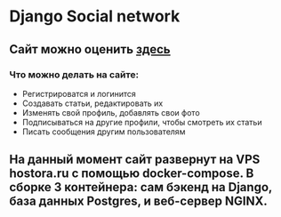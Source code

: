 # Django Social network
## Сайт можно оценить [здесь](http://itfinder.webhostora.ru)
### Что можно делать на сайте:
- Регистрироватся и логинится
- Создавать статьи, редактировать их
- Изменять свой профиль, добавлять свои фото
- Подписываться на другие профили, чтобы смотреть их статьи
- Писать сообщения другим пользователям

## На данный момент сайт развернут на VPS hostora.ru с помощью docker-compose. В сборке 3 контейнера: сам бэкенд на Django, база данных Postgres, и веб-сервер NGINX.
